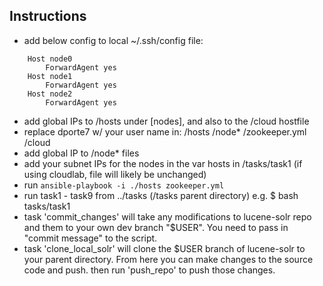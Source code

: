 ## Instructions
- add below config to local ~/.ssh/config file:
```
    Host node0
        ForwardAgent yes
    Host node1
        ForwardAgent yes
    Host node2
        ForwardAgent yes
```
- add global IPs to /hosts under [nodes], and also to the /cloud hostfile
- replace dporte7 w/ your user name in: /hosts /node* /zookeeper.yml /cloud
- add global IP to /node* files
- add your subnet IPs for the nodes in the var hosts in /tasks/task1 (if using cloudlab, file will likely be unchanged)
- run `ansible-playbook -i ./hosts zookeeper.yml`
- run task1 - task9 from ../tasks (/tasks parent directory) e.g. $ bash tasks/task1
- task 'commit_changes' will take any modifications to lucene-solr repo and them to your own dev branch "$USER". You need to pass in "commit message" to the script.
- task 'clone_local_solr' will clone the $USER branch of lucene-solr to your parent directory. From here you can make changes to the source code and push. then run 'push_repo' to push those changes.

